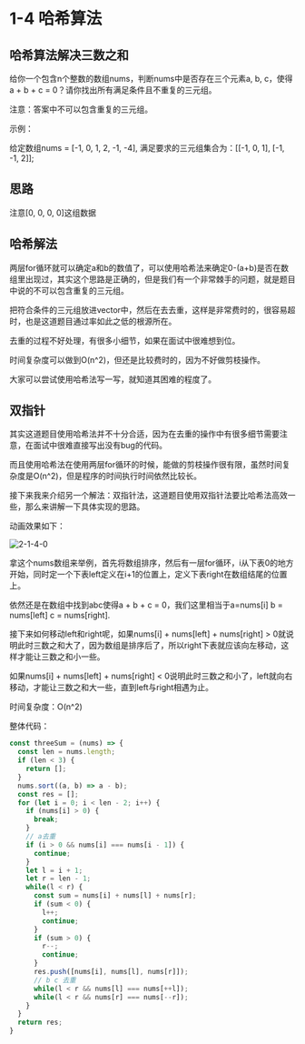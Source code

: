 # 1-4 哈希算法

## 哈希算法解决三数之和

给你一个包含n个整数的数组nums，判断nums中是否存在三个元素a, b, c，使得a + b + c = 0？请你找出所有满足条件且不重复的三元组。

注意：答案中不可以包含重复的三元组。

示例：

给定数组nums = [-1, 0, 1, 2, -1, -4],
满足要求的三元组集合为：[[-1, 0, 1], [-1, -1, 2]];

## 思路

注意[0, 0, 0, 0]这组数据

## 哈希解法

两层for循环就可以确定a和b的数值了，可以使用哈希法来确定0-(a+b)是否在数组里出现过，其实这个思路是正确的，但是我们有一个非常棘手的问题，就是题目中说的不可以包含重复的三元组。

把符合条件的三元组放进vector中，然后在去去重，这样是非常费时的，很容易超时，也是这道题目通过率如此之低的根源所在。

去重的过程不好处理，有很多小细节，如果在面试中很难想到位。

时间复杂度可以做到O(n^2)，但还是比较费时的，因为不好做剪枝操作。

大家可以尝试使用哈希法写一写，就知道其困难的程度了。

## 双指针

其实这道题目使用哈希法并不十分合适，因为在去重的操作中有很多细节需要注意，在面试中很难直接写出没有bug的代码。

而且使用哈希法在使用两层for循环的时候，能做的剪枝操作很有限，虽然时间复杂度是O(n^2)，但是程序的时间执行时间依然比较长。

接下来我来介绍另一个解法：双指针法，这道题目使用双指针法要比哈希法高效一些，那么来讲解一下具体实现的思路。

动画效果如下：

![2-1-4-0](/assets/2-1-4-0.png)

拿这个nums数组来举例，首先将数组排序，然后有一层for循环，i从下表0的地方开始，同时定一个下表left定义在i+1的位置上，定义下表right在数组结尾的位置上。

依然还是在数组中找到abc使得a + b + c = 0，我们这里相当于a=nums[i] b = nums[left] c = nums[right].

接下来如何移动left和right呢，如果nums[i] + nums[left] + nums[right] > 0就说明此时三数之和大了，因为数组是排序后了，所以right下表就应该向左移动，这样才能让三数之和小一些。

如果nums[i] + nums[left] + nums[right] < 0说明此时三数之和小了，left就向右移动，才能让三数之和大一些，直到left与right相遇为止。

时间复杂度：O(n^2)

整体代码：

```js
const threeSum = (nums) => {
  const len = nums.length;
  if (len < 3) {
    return [];
  }
  nums.sort((a, b) => a - b);
  const res = [];
  for (let i = 0; i < len - 2; i++) {
    if (nums[i] > 0) {
      break;
    }
    // a去重
    if (i > 0 && nums[i] === nums[i - 1]) {
      continue;
    }
    let l = i + 1;
    let r = len - 1;
    while(l < r) {
      const sum = nums[i] + nums[l] + nums[r];
      if (sum < 0) {
        l++;
        continue;
      }
      if (sum > 0) {
        r--;
        continue;
      }
      res.push([nums[i], nums[l], nums[r]]);
      // b c 去重
      while(l < r && nums[l] === nums[++l]);
      while(l < r && nums[r] === nums[--r]);
    }
  }
  return res;
}
```
